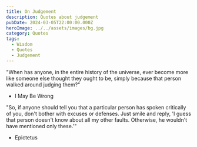 ```yaml
---
title: On Judgement
description: Quotes about judgement
pubDate: 2024-03-05T22:00:00.000Z
heroImage: ../../assets/images/bg.jpg
category: Quotes
tags:
  - Wisdom
  - Quotes
  - Judgement
---
```


"When has anyone, in the entire history of the universe, ever become more like someone else thought they ought to be, simply because that person walked around judging them?"
- I May Be Wrong

"So, if anyone should tell you that a particular person has spoken critically of you, don't bother with excuses or defenses. Just smile and reply, 'I guess that person doesn't know about all my other faults. Otherwise, he wouldn't have mentioned only these.'"
- Epictetus

